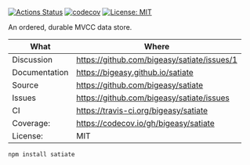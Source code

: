 [![Actions Status](https://github.com/bigeasy/satiate/workflows/Node%20CI/badge.svg)](https://github.com/bigeasy/satiate/actions)
[![codecov](https://codecov.io/gh/bigeasy/satiate/branch/master/graph/badge.svg)](https://codecov.io/gh/bigeasy/satiate)
[![License: MIT](https://img.shields.io/badge/License-MIT-yellow.svg)](https://opensource.org/licenses/MIT)

An ordered, durable MVCC data store.

| What          | Where                                         |
| --- | --- |
| Discussion    | https://github.com/bigeasy/satiate/issues/1   |
| Documentation | https://bigeasy.github.io/satiate             |
| Source        | https://github.com/bigeasy/satiate            |
| Issues        | https://github.com/bigeasy/satiate/issues     |
| CI            | https://travis-ci.org/bigeasy/satiate         |
| Coverage:     | https://codecov.io/gh/bigeasy/satiate         |
| License:      | MIT                                           |


```
npm install satiate
```
